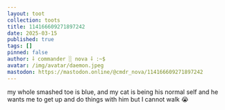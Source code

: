 ```yaml
---
layout: toot
collection: toots
title: 114166609271897242
date: 2025-03-15
published: true
tags: []
pinned: false
author: ⸸ commander ░ nova ⸸ :~$
avatar: /img/avatar/daemon.jpeg
mastodon: https://mastodon.online/@cmdr_nova/114166609271897242
---
```


my whole smashed toe is blue, and my cat is being his normal self and he wants me to get up and do things with him but I cannot walk 😭
